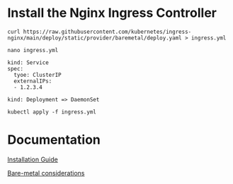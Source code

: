 # Install the Nginx Ingress Controller
```
curl https://raw.githubusercontent.com/kubernetes/ingress-nginx/main/deploy/static/provider/baremetal/deploy.yaml > ingress.yml
```
```
nano ingress.yml

kind: Service
spec:
  tyoe: ClusterIP
  externalIPs:
  - 1.2.3.4

kind: Deployment => DaemonSet
```
```
kubectl apply -f ingress.yml
```

# Documentation
[Installation Guide](https://kubernetes.github.io/ingress-nginx/deploy/)

[Bare-metal considerations](https://github.com/kubernetes/ingress-nginx/blob/main/docs/deploy/baremetal.md)
